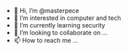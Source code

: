 - 👋 Hi, I’m @masterpece
- 👀 I’m interested in computer and tech
- 🌱 I’m currently learning security
- 💞️ I’m looking to collaborate on ...
- 📫 How to reach me ...

<!---
masterpece/masterpece is a ✨ special ✨ repository because its `README.md` (this file) appears on your GitHub profile.
You can click the Preview link to take a look at your changes.
--->
